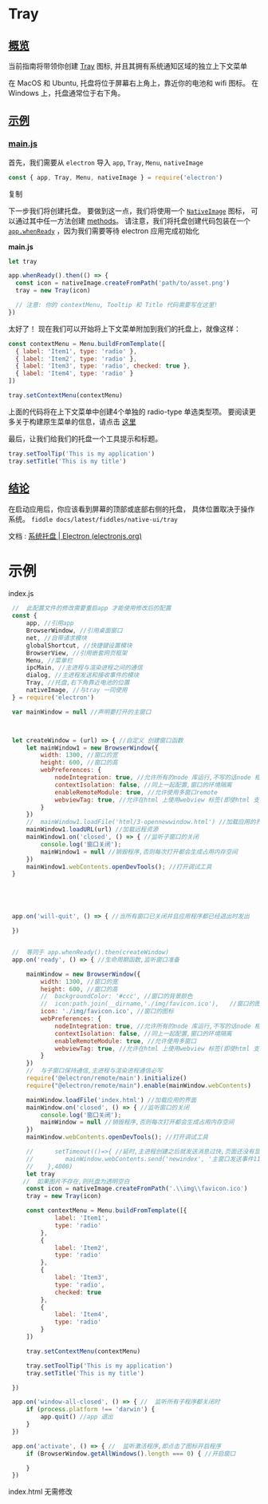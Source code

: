 # Tray

## [概览](https://www.electronjs.org/zh/docs/latest/tutorial/tray#概览)

当前指南将带领你创建 [Tray](https://www.electronjs.org/docs/api/tray) 图标, 并且其拥有系统通知区域的独立上下文菜单

在 MacOS 和 Ubuntu, 托盘将位于屏幕右上角上，靠近你的电池和 wifi 图标。 在 Windows 上，托盘通常位于右下角。

## [示例](https://www.electronjs.org/zh/docs/latest/tutorial/tray#示例)

### [main.js](https://www.electronjs.org/zh/docs/latest/tutorial/tray#mainjs)

首先，我们需要从 `electron` 导入 `app`, `Tray`, `Menu`, `nativeImage`

```js
const { app, Tray, Menu, nativeImage } = require('electron')
```

复制

下一步我们将创建托盘。 要做到这一点，我们将使用一个 [`NativeImage`](https://www.electronjs.org/docs/api/native-image) 图标， 可以通过其中任一方法创建 [methods](https://www.electronjs.org/docs/api/native-image#methods)。 请注意，我们将托盘创建代码包装在一个 [`app.whenReady`](https://www.electronjs.org/docs/api/app#appwhenready) ，因为我们需要等待 electron 应用完成初始化

**main.js**

```js
let tray

app.whenReady().then(() => {
  const icon = nativeImage.createFromPath('path/to/asset.png')
  tray = new Tray(icon)

  // 注意: 你的 contextMenu, Tooltip 和 Title 代码需要写在这里!
})
```



太好了！ 现在我们可以开始将上下文菜单附加到我们的托盘上，就像这样：

```js
const contextMenu = Menu.buildFromTemplate([
  { label: 'Item1', type: 'radio' },
  { label: 'Item2', type: 'radio' },
  { label: 'Item3', type: 'radio', checked: true },
  { label: 'Item4', type: 'radio' }
])

tray.setContextMenu(contextMenu)
```



上面的代码将在上下文菜单中创建4个单独的 radio-type 单选类型项。 要阅读更多关于构建原生菜单的信息，请点击 [这里](https://www.electronjs.org/docs/api/menu#menubuildfromtemplatetemplate)

最后，让我们给我们的托盘一个工具提示和标题。

```js
tray.setToolTip('This is my application')
tray.setTitle('This is my title')
```



## [结论](https://www.electronjs.org/zh/docs/latest/tutorial/tray#结论)

在启动应用后，你应该看到屏幕的顶部或底部右侧的托盘， 具体位置取决于操作系统。 `fiddle docs/latest/fiddles/native-ui/tray`



文档 : [系统托盘 | Electron (electronjs.org)](https://www.electronjs.org/zh/docs/latest/api/tray)



# 示例

index.js

```js
 //  此配置文件的修改需要重启app 才能使用修改后的配置
 const {
     app, //引用app
     BrowserWindow, //引用桌面窗口
     net, //自带请求模块
     globalShortcut, //快捷键设置模块
     BrowserView, //引用嵌套网页框架
     Menu, //菜单栏
     ipcMain, //主进程与渲染进程之间的通信
     dialog, //主进程发送和接收事件的模块
     Tray, //托盘,右下角靠近电池的位置
     nativeImage, //与tray 一同使用
 } = require('electron')

 var mainWindow = null //声明要打开的主窗口



 let createWindow = (url) => { //自定义 创建窗口函数
     let mainWindow1 = new BrowserWindow({
         width: 1300, //窗口的宽
         height: 600, //窗口的高
         webPreferences: {
             nodeIntegration: true, //允许所有的node 库运行,不写的话node 相关的库就无法使用,是否完整支持node. 默认为 true.
             contextIsolation: false, //同上一起配置,窗口的环境隔离
             enableRemoteModule: true, //允许使用多窗口remote
             webviewTag: true, //允许在html 上使用webview 标签(即使html 支持webview 标签),不设置webview 没有效果
         }
     })
     //  mainWindow1.loadFile('html/3-opennewwindow.html') //加载应用的界面
     mainWindow1.loadURL(url) //加载远程资源
     mainWindow1.on('closed', () => { //监听子窗口的关闭
         console.log('窗口关闭');
         mainWindow1 = null //销毁程序,否则每次打开都会生成占用内存空间
     })
     mainWindow1.webContents.openDevTools(); //打开调试工具
 }





 app.on('will-quit', () => { //当所有窗口已关闭并且应用程序都已经退出时发出

 })


 //  等同于 app.whenReady().then(createWindow)
 app.on('ready', () => { //生命周期函数,监听窗口准备

     mainWindow = new BrowserWindow({
         width: 1300, //窗口的宽
         height: 600, //窗口的高
         //  backgroundColor: '#ccc', //窗口的背景颜色
         //  icon:path.join(__dirname,'./img/favicon.ico'),   //窗口的图标
         icon: './img/favicon.ico', //窗口的图标
         webPreferences: {
             nodeIntegration: true, //允许所有的node 库运行,不写的话node 相关的库就无法使用,是否完整支持node. 默认为 true.
             contextIsolation: false, //同上一起配置,窗口的环境隔离
             enableRemoteModule: true, //允许使用多窗口
             webviewTag: true, //允许在html 上使用webview 标签(即使html 支持webview 标签),不设置webview 没有效果
         }
     })
     //  与子窗口保持通信,主进程与渲染进程通信必写
     require('@electron/remote/main').initialize()
     require("@electron/remote/main").enable(mainWindow.webContents)

     mainWindow.loadFile('index.html') //加载应用的界面
     mainWindow.on('closed', () => { //监听窗口的关闭
         console.log('窗口关闭');
         mainWindow = null //销毁程序,否则每次打开都会生成占用内存空间
     })
     mainWindow.webContents.openDevTools(); //打开调试工具

     //      setTimeout(()=>{ //延时,主进程创建之后就发送消息过快,页面还没有显示,所以会没有打印主进程发送的消息
     //         mainWindow.webContents.send('newindex', '主窗口发送事件111')
     //    },4000)
     let tray
    //  如果图片不存在,则托盘为透明空白
     const icon = nativeImage.createFromPath('.\\img\\favicon.ico')
     tray = new Tray(icon)

     const contextMenu = Menu.buildFromTemplate([{
             label: 'Item1',
             type: 'radio'
         },
         {
             label: 'Item2',
             type: 'radio'
         },
         {
             label: 'Item3',
             type: 'radio',
             checked: true
         },
         {
             label: 'Item4',
             type: 'radio'
         }
     ])

     tray.setContextMenu(contextMenu)

     tray.setToolTip('This is my application')
     tray.setTitle('This is my title')

 })

 app.on('window-all-closed', () => { //  监听所有子程序都关闭时
     if (process.platform !== 'darwin') {
         app.quit() //app 退出
     }
 })

 app.on('activate', () => { //  监听激活程序,即点击了图标开启程序
     if (BrowserWindow.getAllWindows().length === 0) { //开启窗口

     }
 })
```

index.html 无需修改

